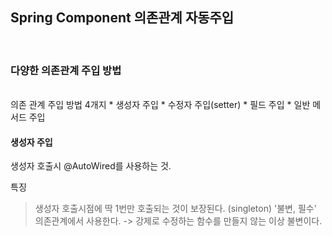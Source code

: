 ## Spring Component 의존관계 자동주입
<br>

### 다양한 의존관계 주입 방법
<br>
의존 관계 주입 방법 4개지
* 생성자 주입
* 수정자 주입(setter)
* 필드 주입
* 일반 메서드 주입

#### 생성자 주입

생성자 호출시 @AutoWired를 사용하는 것.

특징
> 생성자 호출시점에 딱 1번만 호출되는 것이 보장된다. (singleton)
> '불변, 필수' 의존관계에서 사용한다. -> 강제로 수정하는 함수를 만들지 않는 이상 불변이다.

